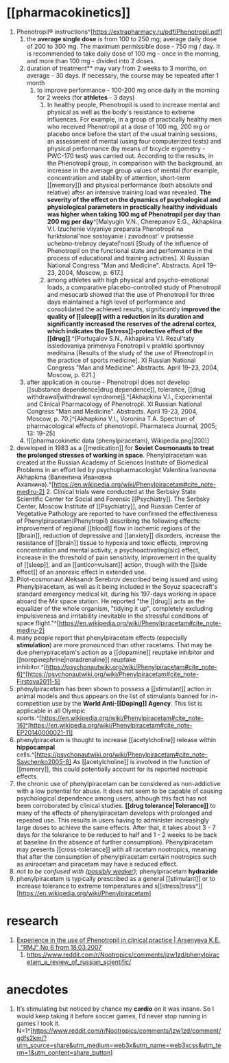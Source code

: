 # [[pharmacokinetics]]
1. Phenotropil® instructions^[https://extrapharmacy.ru/pdf/Phenotropil.pdf]
	1. the **average single dose** is from 100 to 250 mg; average daily dose of 200 to 300 mg. The maximum permissible dose - 750 mg / day. It is recommended to take daily dose of 100 mg - once in the morning, and more than 100 mg - divided into 2 doses.
	2. duration of treatment** may vary from 2 weeks to 3 months, on average - 30 days. If necessary, the course may be repeated after 1 month
		1. to improve performance - 100-200 mg once daily in the morning for 2 weeks (for **athletes** - 3 days)
			1. In healthy people, Phenotropil is used to increase mental and physical as well as the body's resistance to extreme influences. For example, in a group of practically healthy men who received Phenotropil at a dose of 100 mg, 200 mg or placebo once before the start of the usual training sessions, an assessment of mental (using four computerized tests) and physical performance (by means of bicycle ergometry - PWC-170 test) was carried out. According to the results, in the Phenotropil group, in comparison with the background, an increase in the average group values of mental (for example, concentration and stability of attention, short-term [[memory]]) and physical performance (both absolute and relative) after an intensive training load was revealed. **The severity of the effect on the dynamics of psychological and physiological parameters in practically healthy individuals was higher when taking 100 mg of Phenotropil per day than 200 mg per day**^[Malyugin V.N., Cherepanov E.G., Akhapkina V.I. Izuchenie vliyaniye preparata Phenotropil na funktsional'noe sostoyanie i zavodnost' v protsesse uchebno-trebnoy deyatel'nosti [Study of the influence of Phenotropil on the functional state and performance in the process of educational and training activities]. XI Russian National Congress "Man and Medicine". Abstracts. April 19–23, 2004, Moscow, p. 617.]
			2. among athletes with high physical and psycho-emotional loads, a comparative placebo-controlled study of Phenotropil and mesocarb showed that the use of Phenotropil for three days maintained a high level of performance and consolidated the achieved results, significantly **improved the quality of [[sleep]] with a reduction in its duration and significantly increased the reserves of the adrenal cortex, which indicates the [[stress]]-protective effect of the [[drug]]**.^[Portugalov S.N., Akhapkina V.I. Rezul'taty issledovaniya primeniya Fenotropil v praktiki sportivnoy meditsina [Results of the study of the use of Phenotropil in the practice of sports medicine]. XI Russian National Congress "Man and Medicine". Abstracts. April 19–23, 2004, Moscow, p. 621.]
	3. after application in course - Phenotropil does not develop [[substance dependence|drug dependence]], tolerance, [[drug withdrawal|withdrawal syndrome]].^[Akhapkina V.I., Experimental and Clinical Pharmacology of Phenotropil. XI Russian National Congress "Man and Medicine". Abstracts. April 19-23, 2004, Moscow, p. 70.]^[Akhapkina V.I., Voronina T.A. Spectrum of pharmacological effects of phenotropil. Pharmateca Journal, 2005; 13: 19–25]
	4. ![[pharmacokinetic data (phenylpiracetam), Wikipedia.png|200]]
2. developed in 1983 as a [[medication]] for **Soviet Cosmonauts to treat the prolonged stresses of working in space**. Phenylpiracetam was created at the Russian Academy of Sciences Institute of Biomedical Problems in an effort led by psychopharmacologist Valentina Ivanovna Akhapkina (Валентина Ивановна Ахапкина).^[https://en.wikipedia.org/wiki/Phenylpiracetam#cite_note-mediru-2]
	2. Clinical trials were conducted at the Serbsky State Scientific Center for Social and Forensic [[Psychiatry]]. The Serbsky Center, Moscow Institute of [[Psychiatry]], and Russian Center of Vegetative Pathology are reported to have confirmed the effectiveness of Phenylpiracetam(Phenytropil) describing the following effects: improvement of regional [[blood]] flow in ischemic regions of the [[brain]], reduction of depressive and [[anxiety]] disorders, increase the resistance of [[brain]] tissue to hypoxia and toxic effects, improving concentration and mental activity, a psychoactivating(sic) effect, increase in the threshold of pain sensitivity, improvement in the quality of [[sleep]], and an [[anticonvulsant]] action, though with the [[side effect]] of an anorexic effect in extended use.
3. Pilot-cosmonaut Aleksandr Serebrov described being issued and using Phenylpiracetam, as well as it being included in the Soyuz spacecraft's standard emergency medical kit, during his 197-days working in space aboard the Mir space station. He reported "the [[drug]] acts as the equalizer of the whole organism, "tidying it up", completely excluding impulsiveness and irritability inevitable in the stressful conditions of space flight."^[https://en.wikipedia.org/wiki/Phenylpiracetam#cite_note-mediru-2]
4. many people report that phenylpiracetam effects (especially **stimulation**) are more pronounced than other racetams. That may be due phenypiracetam's action as a [[dopamine]] reuptake inhibitor and [[norepinephrine|noradrenaline]] reuptake inhibitor.^[https://psychonautwiki.org/wiki/Phenylpiracetam#cite_note-6]^[https://psychonautwiki.org/wiki/Phenylpiracetam#cite_note-Firstova2011-5]
5. phenylpiracetam has been shown to possess a [[stimulant]] action in animal models and thus appears on the list of stimulants banned for in-competition use by the **World Anti-[[Doping]] Agency**. This list is applicable in all Olympic sports.^[https://en.wikipedia.org/wiki/Phenylpiracetam#cite_note-16]^[https://en.wikipedia.org/wiki/Phenylpiracetam#cite_note-EP20140000021-11]
6. phenylpiracetam is thought to increase [[acetylcholine]] release within **hippocampal** cells.^[https://psychonautwiki.org/wiki/Phenylpiracetam#cite_note-Savchenko2005-8] As [[acetylcholine]] is involved in the function of [[memory]], this could potentially account for its reported nootropic effects.
7. the chronic use of phenylpiracetam can be considered as non-addictive with a low potential for abuse. It does not seem to be capable of causing psychological dependence among users, although this fact has not been corroborated by clinical studies. **[[drug tolerance|Tolerance]]** to many of the effects of phenylpiracetam develops with prolonged and repeated use. This results in users having to administer increasingly large doses to achieve the same effects. After that, it takes about 3 - 7 days for the tolerance to be reduced to half and 1 - 2 weeks to be back at baseline (in the absence of further consumption). Phenylpiracetam may presents [[cross-tolerance]] with all racetam nootropics, meaning that after the consumption of phenylpiracetam certain nootropics such as aniracetam and piracetam may have a reduced effect.
8. *not to be confused with ([possibly weaker](https://www.reddit.com/r/Nootropics/comments/19a59l4/comment/kijhr8o/?utm_source=share&utm_medium=web3x&utm_name=web3xcss&utm_term=1&utm_content=share_button))*; phenylpiracetam **hydrazide**
9. phenylpiracetam is typically prescribed as a general [[stimulant]] or to increase tolerance to extreme temperatures and s[[stress|tress^]][https://en.wikipedia.org/wiki/Phenylpiracetam]

# research
1. [Experience in the use of Phenotropil in clinical practice | Arsenyeva K.E. | "RMJ" No 6 from 18.03.2007](https://www.rmj.ru/articles/nevrologiya/Opyt_primeneniya_Fenotropila_v_klinicheskoy_praktike/)
	1. https://www.reddit.com/r/Nootropics/comments/jzw1zd/phenylpiracetam_a_review_of_russian_scientific/

# anecdotes
1. It’s stimulating but noticed by chance my **cardio** on it was insane. So I would keep taking it before soccer games, I’d never stop running in games I took it. N=1^[https://www.reddit.com/r/Nootropics/comments/jzw1zd/comment/gdfs2km/?utm_source=share&utm_medium=web3x&utm_name=web3xcss&utm_term=1&utm_content=share_button]